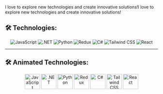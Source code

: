 
I love to explore new technologies and create innovative solutions!I love to explore new technologies and create innovative solutions!

## 🛠️ Technologies:

<p align="center">
  <img src="https://img.shields.io/badge/JavaScript-F7DF1E?style=flat-square&logo=javascript&logoColor=black" alt="JavaScript" />
  <img src="https://img.shields.io/badge/.NET-512BD4?style=flat-square&logo=dotnet&logoColor=white" alt=".NET" />
  <img src="https://img.shields.io/badge/Python-3776AB?style=flat-square&logo=python&logoColor=white" alt="Python" />
  <img src="https://img.shields.io/badge/Redux-764ABC?style=flat-square&logo=redux&logoColor=white" alt="Redux" />
  <img src="https://img.shields.io/badge/C%23-239120?style=flat-square&logo=csharp&logoColor=white" alt="C#" />
  <img src="https://img.shields.io/badge/Tailwind_CSS-06B6D4?style=flat-square&logo=tailwind-css&logoColor=white" alt="Tailwind CSS" />
  <img src="https://img.shields.io/badge/React-61DAFB?style=flat-square&logo=react&logoColor=black" alt="React" />
</p>

---

## 🛠️ Animated Technologies:

<p align="center">
  <img src="https://media.giphy.com/media/ln7z2eWriiQAllfVcn/giphy.gif" alt="JavaScript" width="50" />
  <img src="https://media.giphy.com/media/UWt0rhp21JgLwoeFQP/giphy.gif" alt=".NET" width="50" />
  <img src="https://media.giphy.com/media/KAq5w47R9rmTuvWOWa/giphy.gif" alt="Python" width="50" />
  <img src="https://media.giphy.com/media/IdyAQJVN2kVPNUrojM/giphy.gif" alt="Redux" width="50" />
  <img src="https://media.giphy.com/media/oy83Dw9bP6qOkZ7MOk/giphy.gif" alt="C#" width="50" />
  <img src="https://media.giphy.com/media/TilmLMmWrRYYHjLfub/giphy.gif" alt="Tailwind CSS" width="50" />
  <img src="https://media.giphy.com/media/eNAsjO55tPbgaor7ma/giphy.gif" alt="React" width="50" />
</p>






